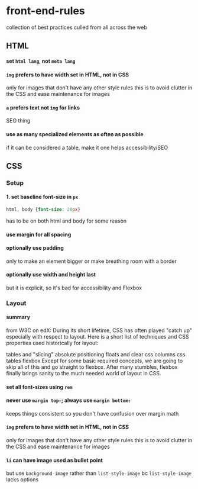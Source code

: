 # front-end-rules
collection of best practices culled from all across the web

## HTML
#### set `html lang`, not `meta lang`
#### `img` prefers to have width set in HTML, not in CSS
only for images that don't have any other style rules
this is to avoid clutter in the CSS and ease maintenance for images 

#### `a` prefers text not `img` for links
SEO thing

#### use as many specialized elements as often as possible
if it can be considered a table, make it one
helps accessibility/SEO

## CSS
### Setup
#### 1. set baseline font-size in `px`
```css
html, body {font-size: 20px}
```
has to be on both html and body for some reason

#### use margin for all spacing

#### optionally use padding 
only to make an element bigger or make breathing room with a border

#### optionally use width and height last
but it is explicit, so it's bad for accessibility and Flexbox

### Layout

#### summary
from W3C on edX:
During its short lifetime, CSS has often played "catch up" especially with respect to layout.  Here is a short list of techniques and CSS properties used historically for layout:

tables and "slicing"
absolute positioning
floats and clear
css columns
css tables
flexbox
Except for some basic required concepts, we are going to skip all of this and go straight to flexbox. After many stumbles, flexbox finally brings sanity to the much needed world of layout in CSS.

#### set all font-sizes using `rem`

#### never use `margin top:`; always use `margin bottom:`
keeps things consistent so you don't have confusion over margin math

#### `img` prefers to have width set in HTML, not in CSS
only for images that don't have any other style rules
this is to avoid clutter in the CSS and ease maintenance for images 

#### `li` can have image used as bullet point
but use `background-image` rather than `list-style-image` bc `list-style-image` lacks options
